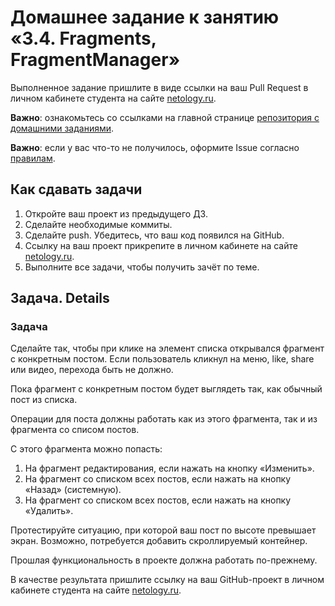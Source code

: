 # Домашнее задание к занятию «3.4. Fragments, FragmentManager»

Выполненное задание пришлите в виде ссылки на ваш Pull Request в личном кабинете студента на сайте [netology.ru](https://netology.ru).

**Важно**: ознакомьтесь со ссылками на главной странице [репозитория с домашними заданиями](../README.md).

**Важно**: если у вас что-то не получилось, оформите Issue согласно [правилам](../report-requirements.md).

## Как сдавать задачи

1. Откройте ваш проект из предыдущего ДЗ.
1. Сделайте необходимые коммиты.
1. Сделайте push. Убедитесь, что ваш код появился на GitHub.
1. Ссылку на ваш проект прикрепите в личном кабинете на сайте [netology.ru](https://netology.ru).
1. Выполните все задачи, чтобы получить зачёт по теме.

## Задача. Details

### Задача

Сделайте так, чтобы при клике на элемент списка открывался фрагмент с конкретным постом. Если пользователь кликнул на меню, like, share или видео, перехода быть не должно.

Пока фрагмент с конкретным постом будет выглядеть так, как обычный пост из списка.

Операции для поста должны работать как из этого фрагмента, так и из фрагмента со списом постов.

С этого фрагмента можно попасть:
1. На фрагмент редактирования, если нажать на кнопку «Изменить».
1. На фрагмент со списком всех постов, если нажать на кнопку «Назад» (системную).
1. На фрагмент со списком всех постов, если нажать на кнопку «Удалить».

Протестируйте ситуацию, при которой ваш пост по высоте превышает экран. Возможно, потребуется добавить скроллируемый контейнер.

Прошлая функциональность в проекте должна работать по-прежнему.

В качестве результата пришлите ссылку на ваш GitHub-проект в личном кабинете студента на сайте [netology.ru](https://netology.ru).